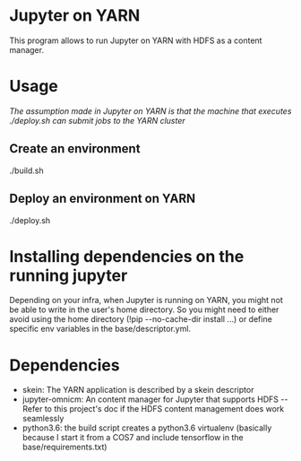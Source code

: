 # Jupyter on YARN

This program allows to run Jupyter on YARN with HDFS as a content manager.

# Usage

*The assumption made in Jupyter on YARN is that the machine that executes ./deploy.sh can submit jobs to the YARN cluster*

## Create an environment
./build.sh <env name>

## Deploy an environment on YARN
./deploy.sh <env name>

# Installing dependencies on the running jupyter

Depending on your infra, when Jupyter is running on YARN, you might not be able to write in the user's home directory.
So you might need to either avoid using the home directory (!pip --no-cache-dir install ...) or define specific env variables
in the base/descriptor.yml.


# Dependencies

* skein: The YARN application is described by a skein descriptor
* jupyter-omnicm: An content manager for Jupyter that supports HDFS -- Refer to this project's doc if the HDFS content management does work seamlessly 
* python3.6: the build script creates a python3.6 virtualenv (basically because I start it from a COS7 and include tensorflow in the base/requirements.txt)


